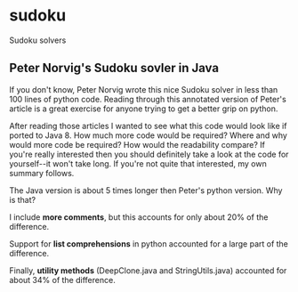 # sudoku
Sudoku solvers

## Peter Norvig's Sudoku sovler in Java
If you don't know, Peter Norvig wrote this nice Sudoku solver in less than 100
lines of python code.  Reading through this annotated version of Peter's
article is a great exercise for anyone trying to get a better grip on python.

After reading those articles I wanted to see what this code would look like if
ported to Java 8.  How much more code would be required?  Where and why would
more code be required?  How would the readability compare?  If you're really
interested then you should definitely take a look at the code for yourself--it
won't take long.  If you're not quite that interested, my own summary follows.

The Java version is about 5 times longer then Peter's python version.  Why is that?

I include **more comments**, but this accounts for only about 20% of the difference.

Support for **list comprehensions** in python accounted for a large part of the difference.

Finally, **utility methods** (DeepClone.java and StringUtils.java) accounted for about 34% of the difference.

